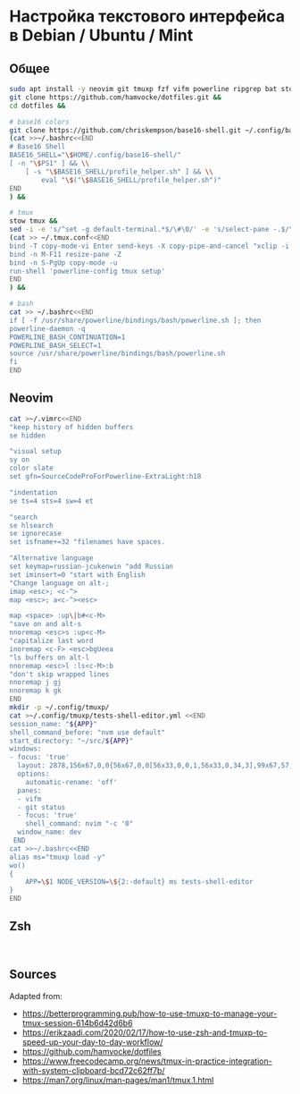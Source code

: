 # Настройка текстового интерфейса в Debian / Ubuntu / Mint

## Общее
```sh
sudo apt install -y neovim git tmuxp fzf vifm powerline ripgrep bat stow &&
git clone https://github.com/hamvocke/dotfiles.git &&
cd dotfiles &&

# base16 colors
git clone https://github.com/chriskempson/base16-shell.git ~/.config/base16-shell &&
(cat >>~/.bashrc<<END
# Base16 Shell
BASE16_SHELL="\$HOME/.config/base16-shell/"
[ -n "\$PS1" ] && \\
    [ -s "\$BASE16_SHELL/profile_helper.sh" ] && \\
        eval "\$("\$BASE16_SHELL/profile_helper.sh")"
END
) &&

# tmux
stow tmux &&
sed -i -e 's/^set -g default-terminal.*$/\#\0/' -e 's/select-pane -.$/\0Z/' ~/.tmux.conf &&
(cat >> ~/.tmux.conf<<END
bind -T copy-mode-vi Enter send-keys -X copy-pipe-and-cancel "xclip -i -f -selection primary | xclip -i -selection clipboard"
bind -n M-F11 resize-pane -Z
bind -n S-PgUp copy-mode -u
run-shell 'powerline-config tmux setup'
END
) &&

# bash
cat >> ~/.bashrc<<END
if [ -f /usr/share/powerline/bindings/bash/powerline.sh ]; then
powerline-daemon -q
POWERLINE_BASH_CONTINUATION=1
POWERLINE_BASH_SELECT=1
source /usr/share/powerline/bindings/bash/powerline.sh
fi
END

```
## Neovim
```sh
cat >~/.vimrc<<END
"keep history of hidden buffers
se hidden

"visual setup
sy on
color slate
set gfn=SourceCodeProForPowerline-ExtraLight:h18

"indentation
se ts=4 sts=4 sw=4 et

"search
se hlsearch
se ignorecase
set isfname+=32 "filenames have spaces. 

"Alternative language
set keymap=russian-jcukenwin "add Russian
set iminsert=0 "start with English
"Change language on alt-;
imap <esc>; <c-^>
map <esc>; a<c-^><esc>

map <space> :up\|b#<c-M>
"save on and alt-s
nnoremap <esc>s :up<c-M>
"capitalize last word
inoremap <c-F> <esc>bgUeea
"ls buffers on alt-l
nnoremap <esc>l :ls<c-M>:b
"don't skip wrapped lines
nnoremap j gj
nnoremap k gk
END
mkdir -p ~/.config/tmuxp/
cat >~/.config/tmuxp/tests-shell-editor.yml <<END
session_name: "${APP}"
shell_command_before: "nvm use default"
start_directory: "~/src/${APP}"
windows:
- focus: 'true'
  layout: 2878,156x67,0,0{56x67,0,0[56x33,0,0,1,56x33,0,34,3],99x67,57,0,2}
  options:
    automatic-rename: 'off'
  panes:
  - vifm 
  - git status 
  - focus: 'true'
    shell_command: nvim "-c '0"
  window_name: dev
 END
cat >>~/.bashrc<<END
alias ms="tmuxp load -y"
wo()
{
    APP=\$1 NODE_VERSION=\${2:-default} ms tests-shell-editor
}
END
```

## Zsh
```sh



```
## Sources
Adapted from:
- https://betterprogramming.pub/how-to-use-tmuxp-to-manage-your-tmux-session-614b6d42d6b6
- https://erikzaadi.com/2020/02/17/how-to-use-zsh-and-tmuxp-to-speed-up-your-day-to-day-workflow/
- https://github.com/hamvocke/dotfiles
- https://www.freecodecamp.org/news/tmux-in-practice-integration-with-system-clipboard-bcd72c62ff7b/
- https://man7.org/linux/man-pages/man1/tmux.1.html
